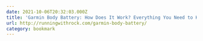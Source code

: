 ```yaml
---
date: 2021-10-06T20:32:03.000Z
title: 'Garmin Body Battery: How Does It Work? Everything You Need to Know'
url: http://runningwithrock.com/garmin-body-battery/
category: bookmark
---
```

